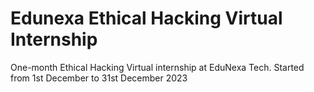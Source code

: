 # Edunexa Ethical Hacking Virtual Internship
One-month Ethical Hacking Virtual internship at EduNexa Tech. Started from 1st December to 31st December 2023

